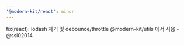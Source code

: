 ```yaml
---
'@modern-kit/react': minor
---
```


fix(react): lodash 제거 및 debounce/throttle @modern-kit/utils 에서 사용 - @ssi02014
